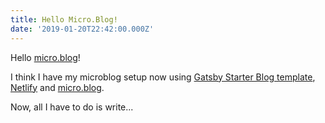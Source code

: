 ```yaml
---
title: Hello Micro.Blog!
date: '2019-01-20T22:42:00.000Z'
---
```


Hello [micro.blog](https://micro.blog)!

I think I have my microblog setup now using [Gatsby Starter Blog template](https://www.gatsbyjs.org/starters/gatsbyjs/gatsby-starter-blog/), [Netlify](https://www.netlify.com/) and [micro.blog](https://micro.blog).

Now, all I have to do is write...
